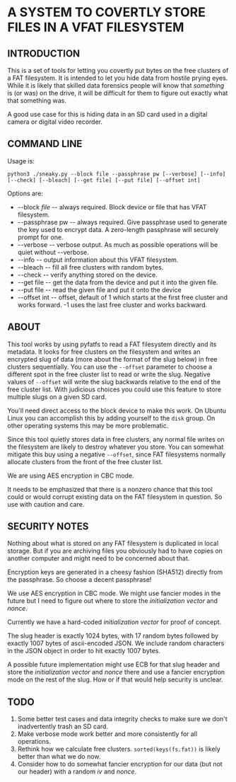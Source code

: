 # A SYSTEM TO COVERTLY STORE FILES IN A VFAT FILESYSTEM

## INTRODUCTION

This is a set of tools for letting you covertly put bytes on the free clusters of a FAT filesystem.
It is intended to let you hide data from hostile prying eyes.  While it is likely that skilled
data forensics people will know that *something* is (or was) on the drive, it will be difficult
for them to figure out exactly what that something was.

A good use case for this is hiding data in an SD card used in a digital camera or digital video recorder.

## COMMAND LINE

Usage is:

    python3 ./sneaky.py --block file --passphrase pw [--verbose] [--info] [--check] [--bleach] [--get file] [--put file] [--offset int] 

Options are:

* --block *file* -- always required.  Block device or file that has VFAT filesystem.
* --passphrase pw -- always required.  Give passphrase used to generate the key used to encrypt data. A zero-length passphrase will securely prompt for one.
* --verbose -- verbose output.  As much as possible operations will be quiet without --verbose.
* --info -- output information about this VFAT filesystem.
* --bleach -- fill all free clusters with random bytes.
* --check -- verify anything stored on the device.
* --get file -- get the data from the device and put it into the given file.
* --put file -- read the given file and put it onto the device
* --offset int -- offset, default of 1 which starts at the first free cluster and works forward.  -1 uses the last free cluster and works backward.

## ABOUT

This tool works by using pyfatfs to read a FAT filesystem directly and its metadata.  It looks for free clusters
on the filesystem and writes an encrypted slug of data (more about the format of the slug below) in free clusters
sequentially.  You can use the `--offset` parameter to choose a different spot in the free cluster list to read or
write the slug.  Negative values of `--offset` will write the slug backwards relative to the end of the free cluster
list.  With judicious choices you could use this feature to store multiple slugs on a given SD card.

You'll need direct access to the block device to make this work.  On Ubuntu Linux you can accomplish this by adding
yourself to the `disk` group.  On other operating systems this may be more problematic.

Since this tool quietly stores data in free clusters, any normal file writes on the filesystem are likely to destroy
whatever you store.  You can somewhat mitigate this buy using a negative `--offset`, since FAT filesystems normally
allocate clusters from the front of the free cluster list.

We are using AES encryption in CBC mode.

It needs to be emphasized that there is a nonzero chance that this tool could or would corrupt existing data on
the FAT filesystem in question.  So use with caution and care.

## SECURITY NOTES

Nothing about what is stored on any FAT filesystem is duplicated in local storage.  But if you are archiving files
you obviously had to have copies on another computer and might need to be concerned about that.

Encryption keys are generated in a cheesy fashion (SHA512) directly from the passphrase.  So choose a decent passphrase!

We use AES encryption in CBC mode.  We might use fancier modes in the future but I need to figure out where to store the
*initialization vector* and *nonce*.

Currently we have a hard-coded *initialization vector* for proof of concept.

The slug header is exactly 1024 bytes, with 17 random bytes followed by exactly 1007 bytes of ascii-encoded JSON.
We include random characters in the JSON object in order to hit exactly 1007 bytes.

A possible future implementation might use ECB for that slug header and store the *initialization vector* and *nonce*
there and use a fancier encryption mode on the rest of the slug.  How or if that would help security is unclear.

## TODO

1. Some better test cases and data integrity checks to make sure we don't inadvertently trash an SD card.
2. Make verbose mode work better and more consistently for all operations.
3. Rethink how we calculate free clusters.  `sorted(keys(fs.fat))` is likely better than what we do now.
4. Consider how to do somewhat fancier encryption for our data (but not our header) with a random *iv* and *nonce*.